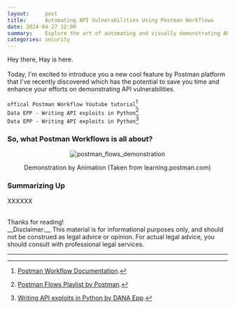 ```yaml
---
layout:     post
title:      Automating API Vulnerabilities Using Postman Workflows
date: 2024-04-27 12:00
summary:    Explore the art of automating and visually demonstrating API vulnerabilities you've identified using Postman Workflows.
categories: security
---
```


Hey there, Hay is here.
<br /><br />
Today, I'm excited to introduce you a new cool feature by Postman platform that I've recently discovered which has the potential to save you time and enhance your efforts on demonstrating API vulnerabilities.

`offical Postman Workflow Youtube tutorial`[^1]
<br />
`Data EPP - Writing API exploits in Python`[^2]
<br />
`Data EPP - Writing API exploits in Python`[^3]

### So, what Postman Workflows is all about?

<p align="center">
  <img src="{{ site.url }}/images/postman_flows_demonstration.gif" alt="postman_flows_demonstration" />
</p>
<p align="center">Demonstration by Animation (Taken from learning.postman.com)</p>

### Summarizing Up

XXXXXX

<br />
Thanks for reading!

<br />
__Disclaimer:__ This material is for informational purposes only, and should not be construed as legal advice or opinion. For actual legal advice, you should consult with professional legal services.

---

[^1]: [Postman Workflow Documentation](https://learning.postman.com/docs/postman-flows/gs/flows-overview/).
[^2]: [Postman Flows Playlist by Postman](https://youtube.com/playlist?list=PLM-7VG-sgbtCWIWHJSXdJPbahXb_QWWEC&si=kidlwrwYo0boUEK5).
[^3]: [Writing API exploits in Python by DANA Epp](https://danaepp.com/writing-api-exploits-in-python).